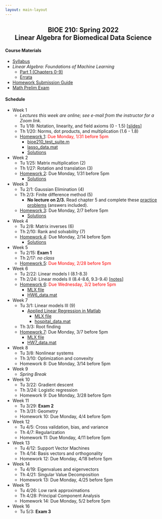 ```yaml
---
layout: main-layout
---
```


<link href="style.css" rel="stylesheet">

<center>
<h2>BIOE 210: Spring 2022<br>
Linear Algebra for Biomedical Data Science</h2>
</center>

#### Course Materials
* [Syllabus](files/BIOE210_Sp22_Syllabus.pdf)
* *Linear Algebra: Foundations of Machine Learning*
  - [Part 1 (Chapters 0-9)](files/LAML_Part1.pdf)
  - [Errata](errata.md)
* [Homework Submission Guide](files/BIOE210_Homework_Submission_Guide.pdf)
* [Math Prelim Exam](/files/PrelimExam.pdf)

#### Schedule

* Week 1
  - *Lectures this week are online; see e-mail from the instructor for a Zoom link.*
  - Tu 1/18: Notation, linearity, and field axioms (0 - 1.5) [[slides](files/01_slides.pdf)]
  - Th 1/20: Norms, dot products, and multiplication (1.6 - 1.8)
  - [Homework 1](files/Homework01.pdf): <font color="red">Due Monday, 1/31 before 5pm</font>
    - [bioe210_test_suite.m](files/bioe210_test_suite.m)
    - [lasso_data.mat](files/lasso_data.mat)
    - [Solutions](files/Homework01_Solutions.pdf)
* Week 2
  - Tu 1/25: Matrix multiplication (2)
  - Th 1/27: Rotation and translation (3)
  - [Homework 2](files/Homework02.pdf): Due Monday, 1/31 before 5pm
    - [Solutions](files/Homework02_Solutions.pdf)
* Week 3
  - Tu 2/1: Gaussian Elimination (4)
  - Th 2/3: Finite difference method (5)
    -  **No lecture on 2/3.** Read chapter 5 and complete these [practice problems](files/FiniteDifferencePracticeProblems.pdf) (answers included).
  - [Homework 3](files/Homework03.pdf): Due Monday, 2/7 before 5pm
    - [Solutions](files/Homework03_Solutions.pdf)
* Week 4
  - Tu 2/8: Matrix inverses (6)
  - Th 2/10: Rank and solvability (7)
  - [Homework 4](files/Homework04.pdf): Due Monday, 2/14 before 5pm
    - [Solutions](files/Homework04_Solutions.pdf)
* Week 5
  - Tu 2/15: **Exam 1**
  - Th 2/17: *no class*
  - [Homework 5](files/Homework05.pdf): <font color="red">Due Monday, 2/28 before 5pm</font>
* Week 6
  - Tu 2/22: Linear models I (8.1-8.3)
  - Th 2/24: Linear models II (8.4-8.6, 9.3-9.4) [[notes](files/LinearModels2Notes.pdf)]
  - [Homework 6](files/Homework06.pdf): <font color="red">Due Wednesday, 3/2 before 5pm</font>
    - [MLX file](files/Homework06.mlx)
    - [HW6_data.mat](files/HW6_data.mat)
* Week 7
  - Tu 3/1: Linear models III (9)
    - [Applied Linear Regression in Matlab](files/Applied_Linear_Regression.pdf)
      - [MLX file](files/Applied_Linear_Regression.mlx)
      - [hospital_data.mat](files/hospital_data.mat)
  - Th 3/3: Root finding
  - [Homework 7](files/Homework07.pdf): Due Monday, 3/7 before 5pm
    - [MLX file](files/Homework07.mlx)
    - [HW7_data.mat](files/HW7_data.mat)
* Week 8
  - Tu 3/8: Nonlinear systems
  - Th 3/10: Optimization and convexity
  - Homework 8: Due Monday, 3/14 before 5pm
* Week 9
  - *Spring Break*
* Week 10
  - Tu 3/22: Gradient descent
  - Th 3/24: Logistic regression
  - Homework 9: Due Monday, 3/28 before 5pm
* Week 11
  - Tu 3/29: **Exam 2**
  - Th 3/31: Geometry
  - Homework 10: Due Monday, 4/4 before 5pm
* Week 12
  - Tu 4/5: Cross validation, bias, and variance
  - Th 4/7: Regularization
  - Homework 11: Due Monday, 4/11 before 5pm
* Week 13
  - Tu 4/12: Support Vector Machines
  - Th 4/14: Basis vectors and orthogonality
  - Homework 12: Due Monday, 4/18 before 5pm
* Week 14
  - Tu 4/19: Eigenvalues and eigenvectors
  - Th 4/21: Singular Value Decomposition
  - Homework 13: Due Monday, 4/25 before 5pm
* Week 15
  - Tu 4/26: Low rank approximations
  - Th 4/28: Principal Component Analysis
  - Homework 14: Due Monday, 5/2 before 5pm
* Week 16
  - Tu 5/3: **Exam 3**
